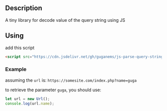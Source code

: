## Description

A tiny library for decode value of the query string using JS

## Using

add this script
```html
<script src="https://cdn.jsdelivr.net/gh/guganems/js-parse-query-string/app.js"></script>
```

### Example

assuming the ```url``` is:
```https://somesite.com/index.php?name=guga```

to retrieve the parameter ```guga```, you should use:

```javascript
let url = new Url();
console.log(url.name);
```